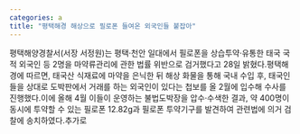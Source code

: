 ```yaml
---
categories: a
title: "평택해경 해상으로 필로폰 들여온 외국인들 붙잡아"
---
```

평택해양경찰서(서장 서정원)는 평택·천안 일대에서 필로폰을 상습투약·유통한 태국 국적 외국인 등 2명을 마약류관리에 관한 법률 위반으로 검거했다고 28일 밝혔다.평택해경에 따르면, 태국산 식재료에 마약을 은닉한 뒤 해상 화물을 통해 국내 수입 후, 태국인들을 상대로 도박판에서 거래를 하는 외국인이 있다는 첩보를 올 2월에 입수해 수사를 진행했다.이에 올해 4월 이들이 운영하는 불법도박장을 압수·수색한 결과, 약 400명이 동시에 투약할 수 있는 필로폰 12.82g과 필로폰 투약기구를 발견하여 관련법에 의거 검찰에 송치하였다.추가로
